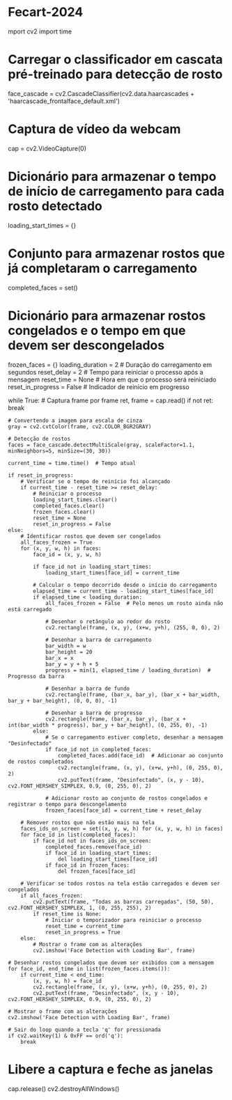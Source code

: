 # Fecart-2024
mport cv2
import time

# Carregar o classificador em cascata pré-treinado para detecção de rosto
face_cascade = cv2.CascadeClassifier(cv2.data.haarcascades + 'haarcascade_frontalface_default.xml')

# Captura de vídeo da webcam
cap = cv2.VideoCapture(0)

# Dicionário para armazenar o tempo de início de carregamento para cada rosto detectado
loading_start_times = {}
# Conjunto para armazenar rostos que já completaram o carregamento
completed_faces = set()
# Dicionário para armazenar rostos congelados e o tempo em que devem ser descongelados
frozen_faces = {}
loading_duration = 2  # Duração do carregamento em segundos
reset_delay = 2  # Tempo para reiniciar o processo após a mensagem
reset_time = None  # Hora em que o processo será reiniciado
reset_in_progress = False  # Indicador de reinício em progresso

while True:
    # Captura frame por frame
    ret, frame = cap.read()
    if not ret:
        break

    # Convertendo a imagem para escala de cinza
    gray = cv2.cvtColor(frame, cv2.COLOR_BGR2GRAY)

    # Detecção de rostos
    faces = face_cascade.detectMultiScale(gray, scaleFactor=1.1, minNeighbors=5, minSize=(30, 30))

    current_time = time.time()  # Tempo atual

    if reset_in_progress:
        # Verificar se o tempo de reinício foi alcançado
        if current_time - reset_time >= reset_delay:
            # Reiniciar o processo
            loading_start_times.clear()
            completed_faces.clear()
            frozen_faces.clear()
            reset_time = None
            reset_in_progress = False
    else:
        # Identificar rostos que devem ser congelados
        all_faces_frozen = True
        for (x, y, w, h) in faces:
            face_id = (x, y, w, h)

            if face_id not in loading_start_times:
                loading_start_times[face_id] = current_time

            # Calcular o tempo decorrido desde o início do carregamento
            elapsed_time = current_time - loading_start_times[face_id]
            if elapsed_time < loading_duration:
                all_faces_frozen = False  # Pelo menos um rosto ainda não está carregado

                # Desenhar o retângulo ao redor do rosto
                cv2.rectangle(frame, (x, y), (x+w, y+h), (255, 0, 0), 2)

                # Desenhar a barra de carregamento
                bar_width = w
                bar_height = 20
                bar_x = x
                bar_y = y + h + 5
                progress = min(1, elapsed_time / loading_duration)  # Progresso da barra

                # Desenhar a barra de fundo
                cv2.rectangle(frame, (bar_x, bar_y), (bar_x + bar_width, bar_y + bar_height), (0, 0, 0), -1)

                # Desenhar a barra de progresso
                cv2.rectangle(frame, (bar_x, bar_y), (bar_x + int(bar_width * progress), bar_y + bar_height), (0, 255, 0), -1)
            else:
                # Se o carregamento estiver completo, desenhar a mensagem "Desinfectado"
                if face_id not in completed_faces:
                    completed_faces.add(face_id)  # Adicionar ao conjunto de rostos completados
                    cv2.rectangle(frame, (x, y), (x+w, y+h), (0, 255, 0), 2)
                    cv2.putText(frame, "Desinfectado", (x, y - 10), cv2.FONT_HERSHEY_SIMPLEX, 0.9, (0, 255, 0), 2)

                # Adicionar rosto ao conjunto de rostos congelados e registrar o tempo para descongelamento
                frozen_faces[face_id] = current_time + reset_delay

        # Remover rostos que não estão mais na tela
        faces_ids_on_screen = set((x, y, w, h) for (x, y, w, h) in faces)
        for face_id in list(completed_faces):
            if face_id not in faces_ids_on_screen:
                completed_faces.remove(face_id)
                if face_id in loading_start_times:
                    del loading_start_times[face_id]
                if face_id in frozen_faces:
                    del frozen_faces[face_id]

        # Verificar se todos rostos na tela estão carregados e devem ser congelados
        if all_faces_frozen:
            cv2.putText(frame, "Todas as barras carregadas", (50, 50), cv2.FONT_HERSHEY_SIMPLEX, 1, (0, 255, 255), 2)
            if reset_time is None:
                # Iniciar o temporizador para reiniciar o processo
                reset_time = current_time
                reset_in_progress = True
        else:
            # Mostrar o frame com as alterações
            cv2.imshow('Face Detection with Loading Bar', frame)

    # Desenhar rostos congelados que devem ser exibidos com a mensagem
    for face_id, end_time in list(frozen_faces.items()):
        if current_time < end_time:
            (x, y, w, h) = face_id
            cv2.rectangle(frame, (x, y), (x+w, y+h), (0, 255, 0), 2)
            cv2.putText(frame, "Desinfectado", (x, y - 10), cv2.FONT_HERSHEY_SIMPLEX, 0.9, (0, 255, 0), 2)

    # Mostrar o frame com as alterações
    cv2.imshow('Face Detection with Loading Bar', frame)

    # Sair do loop quando a tecla 'q' for pressionada
    if cv2.waitKey(1) & 0xFF == ord('q'):
        break

# Libere a captura e feche as janelas
cap.release()
cv2.destroyAllWindows()

